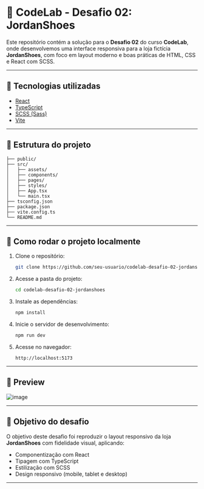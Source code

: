 # 👟 CodeLab - Desafio 02: JordanShoes

Este repositório contém a solução para o **Desafio 02** do curso **CodeLab**, onde desenvolvemos uma interface responsiva para a loja fictícia **JordanShoes**, com foco em layout moderno e boas práticas de HTML, CSS e React com SCSS.

---

## 🧪 Tecnologias utilizadas

- [React](https://reactjs.org/)
- [TypeScript](https://www.typescriptlang.org/)
- [SCSS (Sass)](https://sass-lang.com/)
- [Vite](https://vitejs.dev/)

---

## 📂 Estrutura do projeto

```
├── public/
├── src/
│   ├── assets/
│   ├── components/
│   ├── pages/
│   ├── styles/
│   ├── App.tsx
│   └── main.tsx
├── tsconfig.json
├── package.json
├── vite.config.ts
└── README.md
```

---

## 🚀 Como rodar o projeto localmente

1. Clone o repositório:
   ```bash
   git clone https://github.com/seu-usuario/codelab-desafio-02-jordanshoes.git
   ```

2. Acesse a pasta do projeto:
   ```bash
   cd codelab-desafio-02-jordanshoes
   ```

3. Instale as dependências:
   ```bash
   npm install
   ```

4. Inicie o servidor de desenvolvimento:
   ```bash
   npm run dev
   ```

5. Acesse no navegador:
   ```
   http://localhost:5173
   ```

---

## 📸 Preview

![image](https://github.com/user-attachments/assets/4b67eb4b-6a11-4dbb-adc9-fb5c926015b6)


---

## 🎯 Objetivo do desafio

O objetivo deste desafio foi reproduzir o layout responsivo da loja **JordanShoes** com fidelidade visual, aplicando:

- Componentização com React
- Tipagem com TypeScript
- Estilização com SCSS
- Design responsivo (mobile, tablet e desktop)

---
